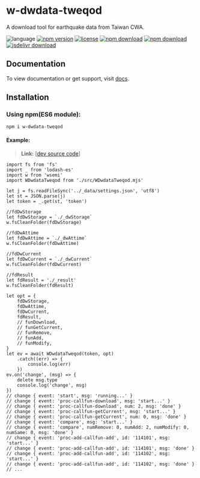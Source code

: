 # w-dwdata-tweqod
A download tool for earthquake data from Taiwan CWA.

![language](https://img.shields.io/badge/language-JavaScript-orange.svg) 
[![npm version](http://img.shields.io/npm/v/w-dwdata-tweqod.svg?style=flat)](https://npmjs.org/package/w-dwdata-tweqod) 
[![license](https://img.shields.io/npm/l/w-dwdata-tweqod.svg?style=flat)](https://npmjs.org/package/w-dwdata-tweqod) 
[![npm download](https://img.shields.io/npm/dt/w-dwdata-tweqod.svg)](https://npmjs.org/package/w-dwdata-tweqod) 
[![npm download](https://img.shields.io/npm/dm/w-dwdata-tweqod.svg)](https://npmjs.org/package/w-dwdata-tweqod) 
[![jsdelivr download](https://img.shields.io/jsdelivr/npm/hm/w-dwdata-tweqod.svg)](https://www.jsdelivr.com/package/npm/w-dwdata-tweqod)

## Documentation
To view documentation or get support, visit [docs](https://yuda-lyu.github.io/w-dwdata-tweqod/global.html).

## Installation
### Using npm(ES6 module):
```alias
npm i w-dwdata-tweqod
```

#### Example:
> **Link:** [[dev source code](https://github.com/yuda-lyu/w-dwdata-tweqod/blob/master/g.mjs)]
```alias
import fs from 'fs'
import _ from 'lodash-es'
import w from 'wsemi'
import WDwdataTweqod from './src/WDwdataTweqod.mjs'

let j = fs.readFileSync('../_data/settings.json', 'utf8')
let st = JSON.parse(j)
let token = _.get(st, 'token')

//fdDwStorage
let fdDwStorage = `./_dwStorage`
w.fsCleanFolder(fdDwStorage)

//fdDwAttime
let fdDwAttime = `./_dwAttime`
w.fsCleanFolder(fdDwAttime)

//fdDwCurrent
let fdDwCurrent = `./_dwCurrent`
w.fsCleanFolder(fdDwCurrent)

//fdResult
let fdResult = './_result'
w.fsCleanFolder(fdResult)

let opt = {
    fdDwStorage,
    fdDwAttime,
    fdDwCurrent,
    fdResult,
    // funDownload,
    // funGetCurrent,
    // funRemove,
    // funAdd,
    // funModify,
}
let ev = await WDwdataTweqod(token, opt)
    .catch((err) => {
        console.log(err)
    })
ev.on('change', (msg) => {
    delete msg.type
    console.log('change', msg)
})
// change { event: 'start', msg: 'running...' }
// change { event: 'proc-callfun-download', msg: 'start...' }
// change { event: 'proc-callfun-download', num: 2, msg: 'done' }
// change { event: 'proc-callfun-getCurrent', msg: 'start...' }
// change { event: 'proc-callfun-getCurrent', num: 0, msg: 'done' }
// change { event: 'compare', msg: 'start...' }
// change { event: 'compare', numRemove: 0, numAdd: 2, numModify: 0, numSame: 0, msg: 'done' }
// change { event: 'proc-add-callfun-add', id: '114101', msg: 'start...' }
// change { event: 'proc-add-callfun-add', id: '114101', msg: 'done' }
// change { event: 'proc-add-callfun-add', id: '114102', msg: 'start...' }
// change { event: 'proc-add-callfun-add', id: '114102', msg: 'done' }
// ...
```
